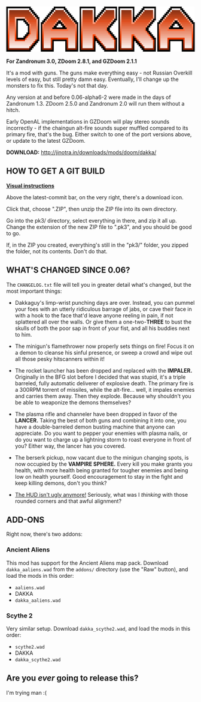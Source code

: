 ![DAKKA](/README_logo.png "necessary")

**For Zandronum 3.0, ZDoom 2.8.1, and GZDoom 2.1.1**

It's a mod with guns. The guns make everything easy - not Russian Overkill levels
of easy, but still pretty damn easy. Eventually, I'll change up the monsters to
fix this. Today's not that day.

Any version at and before 0.06-alpha6-2 were made in the days of Zandronum 1.3.
ZDoom 2.5.0 and Zandronum 2.0 will run them without a hitch.

Early OpenAL implementations in GZDoom will play stereo sounds incorrectly - if
the chaingun alt-fire sounds super muffled compared to its primary fire, that's
the bug. Either switch to one of the port versions above, or update to the latest
GZDoom.

**DOWNLOAD:** http://jinotra.in/downloads/mods/doom/dakka/



## HOW TO GET A GIT BUILD

**[Visual instructions](http://jinotra.in/static/downloads/dakkaVids/how2dakkaGit.webm)**

Above the latest-commit bar, on the very right, there's a download icon.

Click that, choose ".ZIP", then unzip the ZIP file into its own directory.

Go into the pk3/ directory, select everything in there, and zip it all up.
Change the extension of the new ZIP file to ".pk3", and you should be good to go.

If, in the ZIP you created, everything's still in the "pk3/" folder, you zipped
the folder, not its contents. Don't do that.



## WHAT'S CHANGED SINCE 0.06?

The `CHANGELOG.txt` file will tell you in greater detail what's changed, but the
most important things:

- Dakkaguy's limp-wrist punching days are over. Instead, you can pummel your foes
  with an utterly ridiculous barrage of jabs, or cave their face in with a hook
  to the face that'd leave anyone reeling in pain, if not splattered all over the
  walls. Or give them a one-two-**THREE** to bust the skulls of both the poor sap
  in front of your fist, and all his buddies next to him.

- The minigun's flamethrower now properly sets things on fire! Focus it on a
  demon to cleanse his sinful presence, or sweep a crowd and wipe out all those
  pesky hitscanners within it!

- The rocket launcher has been dropped and replaced with the **IMPALER.**
  Originally in the BFG slot before I decided that was stupid, it's a triple
  barreled, fully automatic deliverer of explosive death. The primary fire is
  a 300RPM torrent of missiles, while the alt-fire... well, it impales enemies
  and carries them away. Then they explode. Because why shouldn't you be able
  to weaponize the demons themselves?

- The plasma rifle and channeler have been dropped in favor of the **LANCER.**
  Taking the best of both guns and combining it into one, you have a double-barreled
  demon busting machine that anyone can appreciate. Do you want to pepper your
  enemies with plasma nails, or do you want to charge up a lightning storm to
  roast everyone in front of you? Either way, the lancer has you covered.

- The berserk pickup, now vacant due to the minigun changing spots, is now occupied
  by the **VAMPIRE SPHERE.** Every kill you make grants you health, with more
  health being granted for tougher enemies and being low on health yourself.
  Good encouragement to stay in the fight and keep killing demons, don't you think?

- [The HUD isn't ugly anymore!](https://imgur.com/a/VLIrg) Seriously, what was I
  *thinking* with those rounded corners and that awful alignment?



## ADD-ONS

Right now, there's two addons:

### Ancient Aliens

This mod has support for the Ancient Aliens map pack. Download `dakka_aaliens.wad`
from the `addons/` directory (use the "Raw" button), and load the mods in this order:

- `aaliens.wad`
- DAKKA
- `dakka_aaliens.wad`


### Scythe 2

Very similar setup. Download `dakka_scythe2.wad`, and load the mods in this order:

- `scythe2.wad`
- DAKKA
- `dakka_scythe2.wad`



## Are you *ever* going to release this?

I'm trying man :(